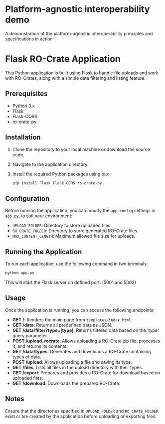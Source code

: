 # Platform-agnostic interoperability demo

A demonstration of the platform-agnostic interoperability principles and specifications in action

# Flask RO-Crate Application

This Python application is built using Flask to handle file uploads and work with RO-Crates, along with a simple data filtering and listing feature.

## Prerequisites

- Python 3.x
- Flask
- Flask-CORS
- ro-crate-py

## Installation

1. Clone the repository to your local machine or download the source code.

2. Navigate to the application directory.

3. Install the required Python packages using pip:
   ```bash
   pip install Flask Flask-CORS ro-crate-py
   ```

## Configuration

Before running the application, you can modify the `app.config` settings in `app.py`, to suit your environment:
- `UPLOAD_FOLDER`: Directory to store uploaded files.
- `RO_CRATE_FOLDER`: Directory to store generated RO-Crate files.
- `MAX_CONTENT_LENGTH`: Maximum allowed file size for uploads.

## Running the Application

To run each application, use the following command in two terminals:
```bash
python app.py
```
This will start the Flask server on defined port. (5001 and 5002)

## Usage

Once the application is running, you can access the following endpoints:

- **GET /**: Renders the main page from `templates/index.html`.
- **GET /data**: Returns all predefined data as JSON.
- **GET /data/filter?type=[type]**: Returns filtered data based on the 'type' query parameter.
- **POST /upload_rocrate**: Allows uploading a RO-Crate zip file, processes it, and returns its contents.
- **GET /data/types**: Generates and downloads a RO-Crate containing types of data.
- **POST /upload**: Allows uploading a file and saving its type.
- **GET /files**: Lists all files in the upload directory with their types.
- **GET /export**: Prepares and provides a RO-Crate for download based on uploaded files.
- **GET /download**: Downloads the prepared RO-Crate.


## Notes

Ensure that the directories specified in `UPLOAD_FOLDER` and `RO_CRATE_FOLDER` exist or are created by the application before uploading or exporting files.